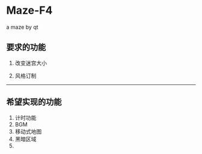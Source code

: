 # Maze-F4
a maze by qt

## 要求的功能

1. 改变迷宫大小

2. 风格订制

---



## 希望实现的功能

1. 计时功能
2. BGM
3. 移动式地图
4. 黑暗区域
5. 

